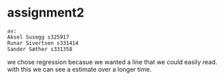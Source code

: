 # assignment2
```
av:
Aksel Susegg s325917
Runar Sivertsen s331414
Sander Sæther s331358
```


we chose regression becasue we wanted a line that we could easily read. with this we can see a estimate over a longer time.
